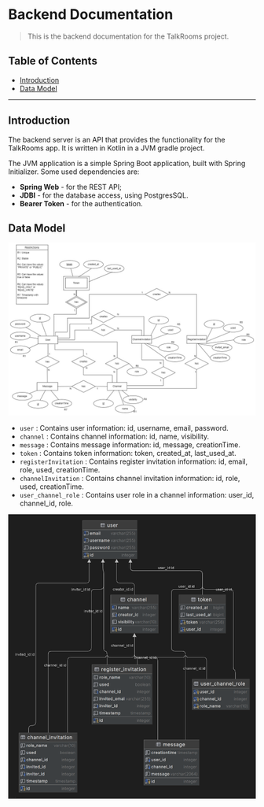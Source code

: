 # Backend Documentation

> This is the backend documentation for the TalkRooms project.

## Table of Contents
* [Introduction](#introduction)
* [Data Model](#data-model)


---

## Introduction
The backend server is an API that provides the functionality for the TalkRooms app.
It is written in Kotlin in a JVM gradle project.

The JVM application is a simple Spring Boot application, built with Spring Initializer. Some used dependencies are:

* **Spring Web** - for the REST API;
* **JDBI** - for the database access, using PostgresSQL.
* **Bearer Token** - for the authentication.

## Data Model
![Data Model](db-er-diagram.jpg)
- `user` : Contains user information: id, username, email, password.
- `channel` : Contains channel information: id, name, visibility.
- `message` : Contains message information: id, message, creationTime.
- `token` : Contains token information: token, created_at, last_used_at.
- `registerInvitation` : Contains register invitation information: id, email, role, used, creationTime.
- `channelInvitation` : Contains channel invitation information: id, role, used, creationTime.
- `user_channel_role` : Contains user role in a channel information: user_id, channel_id, role.

![Data Model with types](db-types-tables.png)
